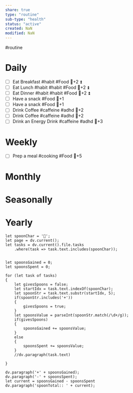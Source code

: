 ```yaml
---
share: true
type: "routine"
sub-type: "health"
status: "active"
created: NaN 
modified: NaN
---
```

  #routine

# Daily
- [ ] Eat Breakfast #habit #Food  🥄+2 ⏫
- [ ] Eat Lunch #habit #habit #Food  🥄+2 ⏫
- [ ] Eat Dinner #habit #habit #Food  🥄+2 ⏫
- [ ] Have a snack #Food  🥄+1
- [ ] Have a snack #Food  🥄+1
- [ ] Drink Coffee #caffeine #adhd  🥄+2
- [ ] Drink Coffee #caffeine #adhd  🥄+2 
- [ ] Drink an Energy Drink #caffeine #adhd  🥄+3

# Weekly
- [ ] Prep a meal #cooking #Food  🥄+5
# Monthly
# Seasonally
# Yearly

```dataviewjs
let spoonChar = '🥄';
let page = dv.current();
let tasks = dv.current().file.tasks
	.where(task => task.text.includes(spoonChar));


let spoonsGained = 0;
let spoonsSpent = 0;

for (let task of tasks)
{
	let givesSpoons = false;
	let startIdx = task.text.indexOf(spoonChar);
	let spoonStr = task.text.substr(startIdx, 5);
	if(spoonStr.includes('+'))
	{
		givesSpoons = true;
	}
	let spoonsValue = parseInt(spoonStr.match(/\d+/g));
	if(givesSpoons)
	{
		spoonsGained += spoonsValue;
	}		
	else
	{
		spoonsSpent += spoonsValue;
	}
	//dv.paragraph(task.text)
	
}

dv.paragraph('+' + spoonsGained);
dv.paragraph('-' + spoonsSpent);
let current = spoonsGained - spoonsSpent
dv.paragraph('spoonTotal:: ' + current);
